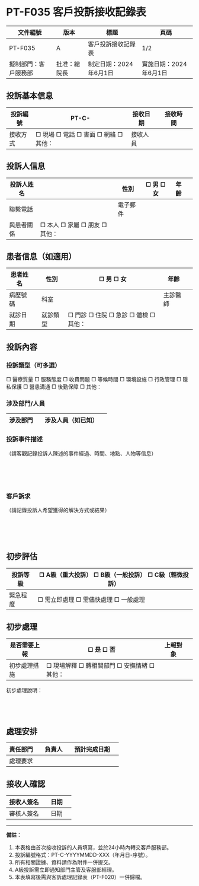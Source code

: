 # PT-F035 客戶投訴接收記錄表

| 文件編號 | 版本 | 標題 | 頁碼 |
|--------|------|-----|------|
| PT-F035 | A | 客戶投訴接收記錄表 | 1/2 |
| 擬制部門：客戶服務部 | 批准：總院長 | 制定日期：2024年6月1日 | 實施日期：2024年6月1日 |

## 投訴基本信息

| 投訴編號 | PT-C-               | 接收日期 |        | 接收時間 |        |
|---------|---------------------|---------|--------|---------|--------|
| 接收方式 | □ 現場 □ 電話 □ 書面 □ 網絡 □ 其他：        | 接收人員 |        |

## 投訴人信息

| 投訴人姓名 |        | 性別 | □ 男 □ 女 | 年齡 |        |
|-----------|--------|------|---------|------|--------|
| 聯繫電話   |        | 電子郵件 |        |      |        |
| 與患者關係 | □ 本人 □ 家屬 □ 朋友 □ 其他：             |        |        |

## 患者信息（如適用）

| 患者姓名 |        | 性別 | □ 男 □ 女 | 年齡 |        |
|---------|--------|------|---------|------|--------|
| 病歷號碼 |        | 科室 |        | 主診醫師 |        |
| 就診日期 |        | 就診類型 | □ 門診 □ 住院 □ 急診 □ 體檢 □ 其他：        |

## 投訴內容

### 投訴類型（可多選）
□ 醫療質量   □ 服務態度   □ 收費問題   □ 等候時間   □ 環境設施   □ 行政管理
□ 隱私保護   □ 醫患溝通   □ 後勤保障   □ 其他：

### 涉及部門/人員

| 涉及部門 |        | 涉及人員（如已知） |        |
|---------|--------|-----------------|--------|

### 投訴事件描述
（請客觀記錄投訴人陳述的事件經過、時間、地點、人物等信息）

```





```

### 客戶訴求
（請記錄投訴人希望獲得的解決方式或結果）

```





```

## 初步評估

| 投訴等級 | □ A級（重大投訴） □ B級（一般投訴） □ C級（輕微投訴） |
|---------|--------------------------------------------------|
| 緊急程度 | □ 需立即處理 □ 需儘快處理 □ 一般處理 |

## 初步處理

| 是否需要上報 | □ 是 □ 否 | 上報對象 |        |
|------------|-----------|---------|--------|
| 初步處理措施 | □ 現場解釋 □ 轉相關部門 □ 安撫情緒 □ 其他：        |

初步處理說明：
```




```

## 處理安排

| 責任部門 |        | 負責人 |        | 預計完成日期 |        |
|---------|--------|-------|--------|------------|--------|
| 處理要求 |        |        |        |        |        |

## 接收人確認

| 接收人簽名 |        | 日期 |        |
|-----------|--------|------|--------|
| 審核人簽名 |        | 日期 |        |

---

**備註**：
1. 本表格由首次接收投訴的人員填寫，並於24小時內轉交客戶服務部。
2. 投訴編號格式：PT-C-YYYYMMDD-XXX（年月日-序號）。
3. 所有相關證據、資料請作為附件一併提交。
4. A級投訴需立即通知部門主管及客服部經理。
5. 本表填寫後需與客訴處理記錄表（PT-F020）一併歸檔。 